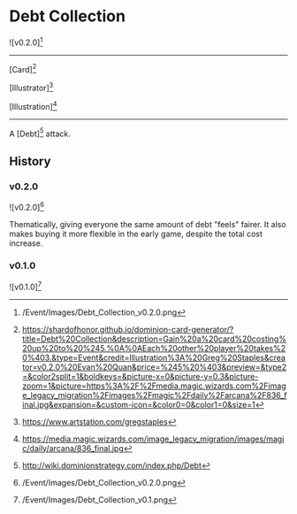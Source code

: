 # Debt Collection

![v0.2.0][^v0.2.0]

---

[Card][^Card]

[Illustrator][^Illustrator]

[Illustration][^Illustration]

---

A [Debt][^Debt] attack.

## History

### v0.2.0

![v0.2.0][^v0.2.0]

Thematically, giving everyone the same amount of debt "feels" fairer. It also
makes buying it more flexible in the early game, despite the total cost
increase.

### v0.1.0

![v0.1.0][^v0.1.0]

[^v0.1.0]: /Event/Images/Debt_Collection_v0.1.png
[^v0.2.0]: /Event/Images/Debt_Collection_v0.2.0.png
[^Debt]: http://wiki.dominionstrategy.com/index.php/Debt
[^Card]: https://shardofhonor.github.io/dominion-card-generator/?title=Debt%20Collection&description=Gain%20a%20card%20costing%20up%20to%20%245.%0A%0AEach%20other%20player%20takes%20%403.&type=Event&credit=Illustration%3A%20Greg%20Staples&creator=v0.2.0%20Evan%20Quan&price=%245%20%403&preview=&type2=&color2split=1&boldkeys=&picture-x=0&picture-y=0.3&picture-zoom=1&picture=https%3A%2F%2Fmedia.magic.wizards.com%2Fimage_legacy_migration%2Fimages%2Fmagic%2Fdaily%2Farcana%2F836_final.jpg&expansion=&custom-icon=&color0=0&color1=0&size=1
[^Illustrator]: https://www.artstation.com/gregstaples
[^Illustration]: https://media.magic.wizards.com/image_legacy_migration/images/magic/daily/arcana/836_final.jpg
